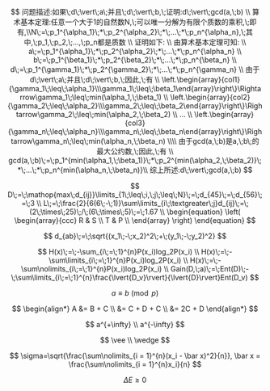 $$
问题描述:如果\;d\;\vert\;a\;并且\;d\;\vert\;b,\;证明:d\;\vert\;gcd(a,\;b) \\
算术基本定理:任意一个大于1的自然数N,\;可以唯一分解为有限个质数的乘积,\;即有,\\N\;=\;p_1^{\alpha_1}\;*\;p_2^{\alpha_2}\;*\;...\;*\;p_n^{\alpha_n},\;其中,\;p_1,\;p_2,\;...,\;p_n都是质数 \\
证明如下: \\
由算术基本定理可知: \\
a\;=\;p_1^{\alpha_1}\;*\;p_2^{\alpha_2}\;*\;...\;*\;p_n^{\alpha_n} \\
b\;=\;p_1^{\beta_1}\;*\;p_2^{\beta_2}\;*\;...\;*\;p_n^{\beta_n} \\
d\;=\;p_1^{\gamma_1}\;*\;p_2^{\gamma_2}\;*\;...\;*\;p_n^{\gamma_n} \\
由于d\;\vert\;a\;并且\;d\;\vert\;b,\;因此,\;有 \\
\left.\begin{array}{col1} {\gamma_1\;\leq\;\alpha_1}\\\gamma_1\;\leq\;\beta_1\end{array}\right\}\Rightarrow\gamma_1\;\leq\;min(\alpha_1,\;\beta_1) \\
\left.\begin{array}{col2}
{\gamma_2\;\leq\;\alpha_2}\\\gamma_2\;\leq\;\beta_2\end{array}\right\}\Rightarrow\gamma_2\;\leq\;min(\alpha_2,\;\beta_2) \\
... \\
\left.\begin{array}{col3}
{\gamma_n\;\leq\;\alpha_n}\\\gamma_n\;\leq\;\beta_n\end{array}\right\}\Rightarrow\gamma_n\;\leq\;min(\alpha_n,\;\beta_n) \\\\
由于gcd(a,\;b)是a,\;b\;的最大公约数,\;因此,\;有 \\
gcd(a,\;b)\;=\;p_1^{min(\alpha_1,\;\beta_1)}\;*\;p_2^{min(\alpha_2,\;\beta_2)}\;*\;...\;*\;p_n^{min(\alpha_n,\;\beta_n)}\\
综上所述:d\;\vert\;gcd(a,\;b)
$$

$$
D\;=\;\mathop{max\;d_{ij}}\limits_{1\;\leq\;i,\;j\;\leq\;N}\;=\;d_{45}\;=\;d_{56}\;=\;3 \\
L\;=\;\frac{2}{6(6\;-\;1)}\sum\limits_{i\;\textgreater\;j}d_{ij}\;=\;(2\;\times\;25)\;/\;(6\;\times\;5)\;=\;1.67 \\
\begin{equation}
\left(
  \begin{array}{ccc}
    R & S \\
    T & P \\
  \end{array}
\right)
\end{equation}
$$

$$
d_{ab}\;=\;\sqrt{(x_1\;-\;x_2)^2\;+\;(y_1\;-\;y_2)^2}
$$

$$
H(x)\;=\;-\sum_{i\;=\;1}^{n}P(x_i)log_2P(x_i) \\
H(x)\;=\;-\sum\limits_{i\;=\;1}^{n}P(x_i)log_2P(x_i) \\
H(x)\;=\;-\sum\nolimits_{i\;=\;1}^{n}P(x_i)log_2P(x_i) \\
Gain(D,\;a)\;=\;Ent(D)\;-\;\sum\limits_{i\;=\;1}^{n}\frac{\lvert{D_v}\rvert}{\lvert{D}\rvert}Ent(D_v)
$$

$$
a\equiv b\pmod p
$$

$$
\begin{align*}
  A &= B + C \\
    &= C + D + C \\
    &= 2C + D
\end{align*}
$$

$$
a^{+\infty} \\
a^{-\infty}
$$

$$
\vee \\
\wedge
$$

$$
\sigma=\sqrt{\frac{\sum\nolimits_{i = 1}^{n}(x_i - \bar x)^2}{n}}, 
\bar x = \frac{\sum\nolimits_{i = 1}^{n}x_i}{n}
$$

$$
\Delta E \geq 0
$$

